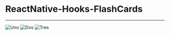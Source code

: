 # ReactNative-Hooks-FlashCards

---

![Uno](https://github.com/giramos/ReactNative-Hooks-FlashCards/tree/master/FlashCards/Doc/Presentación/Diapositiva10.PNG)
![Dos](https://github.com/giramos/ReactNative-Hooks-FlashCards/tree/master/FlashCards/Doc/Presentación/Diapositiva11.PNG)
![Tres](https://github.com/giramos/ReactNative-Hooks-FlashCards/tree/master/FlashCards/Doc/Presentación/Diapositiva12.PNG)